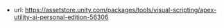 
- url: https://assetstore.unity.com/packages/tools/visual-scripting/apex-utility-ai-personal-edition-56306